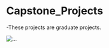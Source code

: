 # Capstone_Projects

-These projects are graduate projects.

![...](https://www.google.com/url?sa=i&url=http%3A%2F%2Fwww.projeniyapalim.com%2Fmezuniyet-projesi-yapilir.html&psig=AOvVaw04TBYqUWPJsCmb_9gMfk7W&ust=1617566401385000&source=images&cd=vfe&ved=0CAIQjRxqFwoTCNCpz8ju4u8CFQAAAAAdAAAAABAD)

